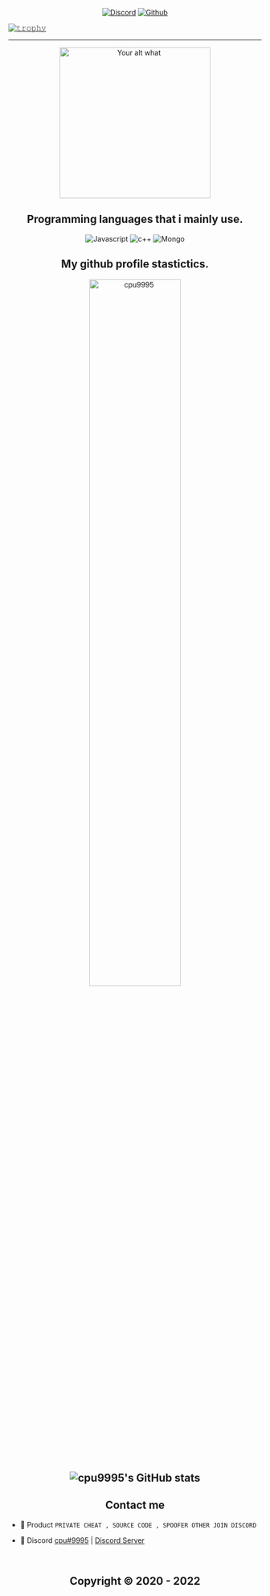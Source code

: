 <p align="center">
    <a href="https://discord.com/users/421375317861466122">
   <img alt="Discord" src="https://img.shields.io/badge/Discord-CPU%239995-7289DA?style=for-the-badge&logo=discord&logoColor=7289DA&logoWidth=10&labelColor=000'"></a>  
  <a href="https://github.com/cpu9995">
   <img alt="Github" src="https://img.shields.io/github/followers/cpu9995?color=7289DA&logo=github&label=Followers&style=for-the-badge&logoWidth=10&labelColor=000'"></a>   
  
  
[![𝚝𝚛𝚘𝚙𝚑𝚢](https://github-profile-trophy.vercel.app/?username=Schweinepriester&column=8&margin-w=10&margin-h=0&no-bg=true&no-frame=true&theme=dark_dimmed)](https://github.com/ryo-ma)

  ----


<p align="center">
<img src="https://readme-spotify-status-liart.vercel.app/api/run-spotify-status" alt="Your alt what" width="300" align/>
</p>


<h2 align="center">Programming languages that i mainly use.</h2>
<p align="center">
  <img alt="Javascript" src="https://img.shields.io/badge/-JavaScript-090909?style=for-the-badge&logo=JavaScript&logoColor=E9D54D"></a> 
  <img alt="c++" src="https://img.shields.io/badge/-C++-090909?style=for-the-badge&logo=C%2b%2b&logoColor=6296CC"></a> 
  <img alt="Mongo" src="https://img.shields.io/badge/-MongoDB-090909?style=for-the-badge&logo=MongoDB&logoColor=00648B"></a> 
</p>


<h2 align="center">My github profile stastictics.</h2>
<p align = "center">
<img src="https://github-readme-streak-stats.herokuapp.com?user=cpu9995&theme=dark&hide_border=true&date_format=M%20j%5B%2C%20Y%5D" alt="cpu9995" width = "60%"/>
<!--<img src="https://github-profile-trophy.vercel.app/?username=cpu9995&theme=onedadarkrk&no-frame=true&no-bg=true" alt = "cpu9995" height = 150/> -->
</p>


<h2 align="center">

![cpu9995's GitHub stats](https://github-readme-stats.vercel.app/api?username=cpu9995&show_icons=true&theme=transparent)
  



<h2 align="center">Contact me</h2>


- 🛒 Product `PRIVATE CHEAT , SOURCE CODE , SPOOFER OTHER JOIN DISCORD`

- 💬 Discord [cpu#9995](https://discord.com/users/421375317861466122) | [Discord Server](https://discord.gg/vanished)


</pre><br>

</p>

<h2 align="center"> Copyright © 2020 - 2022  
